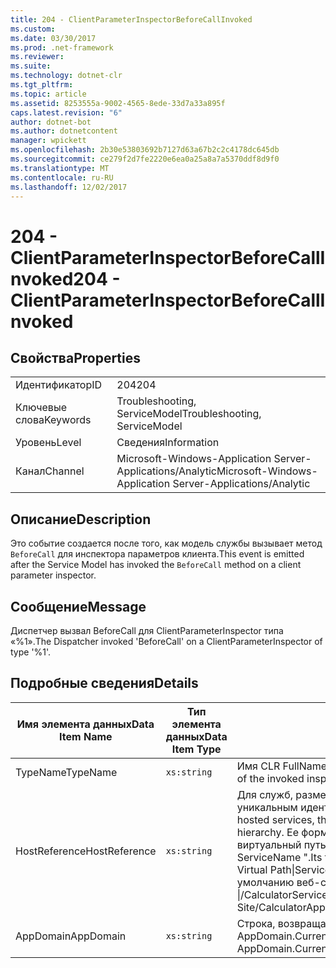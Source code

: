 ```yaml
---
title: 204 - ClientParameterInspectorBeforeCallInvoked
ms.custom: 
ms.date: 03/30/2017
ms.prod: .net-framework
ms.reviewer: 
ms.suite: 
ms.technology: dotnet-clr
ms.tgt_pltfrm: 
ms.topic: article
ms.assetid: 8253555a-9002-4565-8ede-33d7a33a895f
caps.latest.revision: "6"
author: dotnet-bot
ms.author: dotnetcontent
manager: wpickett
ms.openlocfilehash: 2b30e53803692b7127d63a67b2c2c4178dc645db
ms.sourcegitcommit: ce279f2d7fe2220e6ea0a25a8a7a5370ddf8d9f0
ms.translationtype: MT
ms.contentlocale: ru-RU
ms.lasthandoff: 12/02/2017
---
```

# <a name="204---clientparameterinspectorbeforecallinvoked"></a><span data-ttu-id="f1c73-102">204 - ClientParameterInspectorBeforeCallInvoked</span><span class="sxs-lookup"><span data-stu-id="f1c73-102">204 - ClientParameterInspectorBeforeCallInvoked</span></span>
## <a name="properties"></a><span data-ttu-id="f1c73-103">Свойства</span><span class="sxs-lookup"><span data-stu-id="f1c73-103">Properties</span></span>  
  
|||  
|-|-|  
|<span data-ttu-id="f1c73-104">Идентификатор</span><span class="sxs-lookup"><span data-stu-id="f1c73-104">ID</span></span>|<span data-ttu-id="f1c73-105">204</span><span class="sxs-lookup"><span data-stu-id="f1c73-105">204</span></span>|  
|<span data-ttu-id="f1c73-106">Ключевые слова</span><span class="sxs-lookup"><span data-stu-id="f1c73-106">Keywords</span></span>|<span data-ttu-id="f1c73-107">Troubleshooting, ServiceModel</span><span class="sxs-lookup"><span data-stu-id="f1c73-107">Troubleshooting, ServiceModel</span></span>|  
|<span data-ttu-id="f1c73-108">Уровень</span><span class="sxs-lookup"><span data-stu-id="f1c73-108">Level</span></span>|<span data-ttu-id="f1c73-109">Сведения</span><span class="sxs-lookup"><span data-stu-id="f1c73-109">Information</span></span>|  
|<span data-ttu-id="f1c73-110">Канал</span><span class="sxs-lookup"><span data-stu-id="f1c73-110">Channel</span></span>|<span data-ttu-id="f1c73-111">Microsoft-Windows-Application Server-Applications/Analytic</span><span class="sxs-lookup"><span data-stu-id="f1c73-111">Microsoft-Windows-Application Server-Applications/Analytic</span></span>|  
  
## <a name="description"></a><span data-ttu-id="f1c73-112">Описание</span><span class="sxs-lookup"><span data-stu-id="f1c73-112">Description</span></span>  
 <span data-ttu-id="f1c73-113">Это событие создается после того, как модель службы вызывает метод `BeforeCall` для инспектора параметров клиента.</span><span class="sxs-lookup"><span data-stu-id="f1c73-113">This event is emitted after the Service Model has invoked the `BeforeCall` method on a client parameter inspector.</span></span>  
  
## <a name="message"></a><span data-ttu-id="f1c73-114">Сообщение</span><span class="sxs-lookup"><span data-stu-id="f1c73-114">Message</span></span>  
 <span data-ttu-id="f1c73-115">Диспетчер вызвал BeforeCall для ClientParameterInspector типа «%1».</span><span class="sxs-lookup"><span data-stu-id="f1c73-115">The Dispatcher invoked 'BeforeCall' on a ClientParameterInspector of type '%1'.</span></span>  
  
## <a name="details"></a><span data-ttu-id="f1c73-116">Подробные сведения</span><span class="sxs-lookup"><span data-stu-id="f1c73-116">Details</span></span>  
  
|<span data-ttu-id="f1c73-117">Имя элемента данных</span><span class="sxs-lookup"><span data-stu-id="f1c73-117">Data Item Name</span></span>|<span data-ttu-id="f1c73-118">Тип элемента данных</span><span class="sxs-lookup"><span data-stu-id="f1c73-118">Data Item Type</span></span>|<span data-ttu-id="f1c73-119">Описание</span><span class="sxs-lookup"><span data-stu-id="f1c73-119">Description</span></span>|  
|--------------------|--------------------|-----------------|  
|<span data-ttu-id="f1c73-120">TypeName</span><span class="sxs-lookup"><span data-stu-id="f1c73-120">TypeName</span></span>|`xs:string`|<span data-ttu-id="f1c73-121">Имя CLR FullName типа вызванного инспектора.</span><span class="sxs-lookup"><span data-stu-id="f1c73-121">The CLR FullName of the invoked inspector's type.</span></span>|  
|<span data-ttu-id="f1c73-122">HostReference</span><span class="sxs-lookup"><span data-stu-id="f1c73-122">HostReference</span></span>|`xs:string`|<span data-ttu-id="f1c73-123">Для служб, размещенных на веб-узле, это поле является уникальным идентификатором службы в веб-иерархии.</span><span class="sxs-lookup"><span data-stu-id="f1c73-123">For Web-hosted services, this field uniquely identifies the service in the Web hierarchy.</span></span> <span data-ttu-id="f1c73-124">Ее формат определяется как "веб-сайт имя виртуальный путь приложения &#124; Виртуальный путь службы &#124; ServiceName ".</span><span class="sxs-lookup"><span data-stu-id="f1c73-124">Its format is defined as 'Web Site Name Application Virtual Path&#124;Service Virtual Path&#124;ServiceName'.</span></span> <span data-ttu-id="f1c73-125">Пример: "по умолчанию веб-сайта или CalculatorApplication &#124;/CalculatorService.svc &#124; CalculatorService ".</span><span class="sxs-lookup"><span data-stu-id="f1c73-125">Example: 'Default Web Site/CalculatorApplication&#124;/CalculatorService.svc&#124;CalculatorService'.</span></span>|  
|<span data-ttu-id="f1c73-126">AppDomain</span><span class="sxs-lookup"><span data-stu-id="f1c73-126">AppDomain</span></span>|`xs:string`|<span data-ttu-id="f1c73-127">Строка, возвращаемая AppDomain.CurrentDomain.FriendlyName.</span><span class="sxs-lookup"><span data-stu-id="f1c73-127">The string returned by AppDomain.CurrentDomain.FriendlyName.</span></span>|
